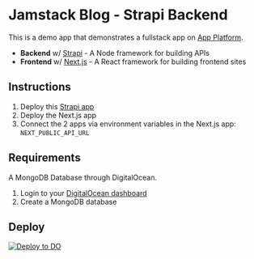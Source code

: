 # Jamstack Blog - Strapi Backend

This is a demo app that demonstrates a fullstack app on [App Platform](https://www.digitalocean.com/products/app-platform/).

- **Backend** w/ [Strapi](https://strapi.io) - A Node framework for building APIs
- **Frontend** w/ [Next.js](https://nextjs.org) - A React framework for building frontend sites


## Instructions

1. Deploy this [Strapi app](https://github.com/do-community/jamstack-blog-strapi)
1. Deploy the Next.js app
1. Connect the 2 apps via environment variables in the Next.js app: `NEXT_PUBLIC_API_URL`

## Requirements

A MongoDB Database through DigitalOcean.

1. Login to your [DigitalOcean dashboard](https://cloud.digitalocean.com/databases)
2. Create a MongoDB database

## Deploy

[![Deploy to DO](https://mp-assets1.sfo2.digitaloceanspaces.com/deploy-to-do/do-btn-blue.svg)](https://cloud.digitalocean.com/apps/new?repo=https://github.com/chris-on-code/jamstack-blog-strapi/tree/master)
